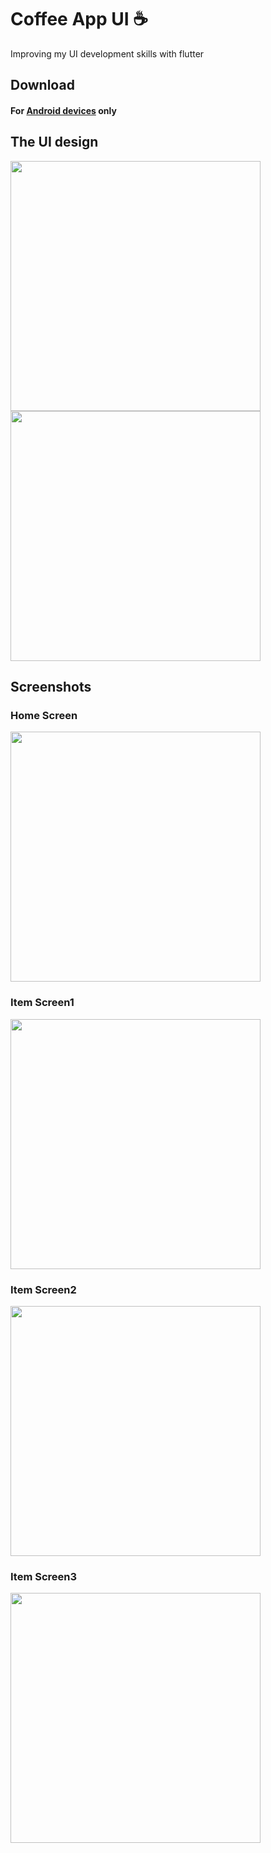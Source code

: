 # Coffee App UI ☕

Improving my UI development skills with flutter

## Download
#### For [Android devices](https://drive.google.com/file/d/1hjN7cLROGusrJRzmv-AQG_6EqUQFbyvp/view?usp=sharing) only

## The UI design
<img src = "screenshots/coffeeUI.png" width = "400">
<img src = "screenshots/coffeeUI2.png" width = "400">

## Screenshots
### Home Screen
<img src = "screenshots/Shot1.jpg" width = "400">

### Item Screen1
<img src = "screenshots/Shot2.jpg" width = "400">

### Item Screen2
<img src = "screenshots/Shot3.jpg" width = "400">

### Item Screen3
<img src = "screenshots/Shot4.jpg" width = "400">
